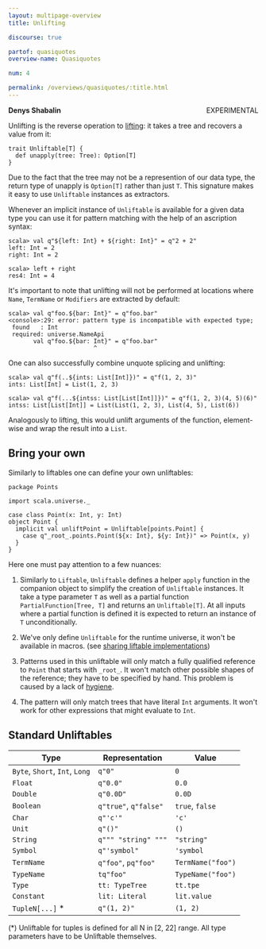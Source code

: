 ```yaml
---
layout: multipage-overview
title: Unlifting

discourse: true

partof: quasiquotes
overview-name: Quasiquotes

num: 4

permalink: /overviews/quasiquotes/:title.html
---
```

**Denys Shabalin** <span class="tag" style="float: right;">EXPERIMENTAL</span>

Unlifting is the reverse operation to [lifting](/overviews/quasiquotes/lifting.html): it takes a tree and recovers a value from it:

    trait Unliftable[T] {
      def unapply(tree: Tree): Option[T]
    }

Due to the fact that the tree may not be a represention of our data type, the return type of unapply is `Option[T]` rather than just `T`. This signature makes it easy to use `Unliftable` instances as extractors.

Whenever an implicit instance of `Unliftable` is available for a given data type you can use it for pattern matching with the help of an ascription syntax:

    scala> val q"${left: Int} + ${right: Int}" = q"2 + 2"
    left: Int = 2
    right: Int = 2

    scala> left + right
    res4: Int = 4

It's important to note that unlifting will not be performed at locations where `Name`, `TermName` or `Modifiers` are extracted by default:

    scala> val q"foo.${bar: Int}" = q"foo.bar"
    <console>:29: error: pattern type is incompatible with expected type;
     found   : Int
     required: universe.NameApi
           val q"foo.${bar: Int}" = q"foo.bar"
                            ^

One can also successfully combine unquote splicing and unlifting:

    scala> val q"f(..${ints: List[Int]})" = q"f(1, 2, 3)"
    ints: List[Int] = List(1, 2, 3)

    scala> val q"f(...${intss: List[List[Int]]})" = q"f(1, 2, 3)(4, 5)(6)"
    intss: List[List[Int]] = List(List(1, 2, 3), List(4, 5), List(6))

Analogously to lifting, this would unlift arguments of the function, element-wise and wrap the result into a `List`.

## Bring your own

Similarly to liftables one can define your own unliftables:

    package Points

    import scala.universe._

    case class Point(x: Int, y: Int)
    object Point {
      implicit val unliftPoint = Unliftable[points.Point] {
        case q"_root_.points.Point(${x: Int}, ${y: Int})" => Point(x, y)
      }
    }

Here one must pay attention to a few nuances:

1. Similarly to `Liftable`, `Unliftable` defines a helper `apply` function in
   the companion object to simplify the creation of `Unliftable` instances. It
   take a type parameter `T` as well as a partial function `PartialFunction[Tree, T]`
   and returns an `Unliftable[T]`. At all inputs where a partial function is defined
   it is expected to return an instance of `T` unconditionally.

2. We've only define `Unliftable` for the runtime universe, it won't be available in macros.
   (see [sharing liftable implementations](/overviews/quasiquotes/lifting.html#reusing-liftable-implementation-between-universes))

3. Patterns used in this unliftable will only match a fully qualified reference to `Point` that
   starts with `_root_`. It won't match other possible shapes of the reference; they have
   to be specified by hand. This problem is caused by a lack of [hygiene](/overviews/quasiquotes/hygiene.html).

4. The pattern will only match trees that have literal `Int` arguments.
   It won't work for other expressions that might evaluate to `Int`.

## Standard Unliftables

 Type                           | Representation        | Value
--------------------------------|-----------------------|------
 `Byte`, `Short`, `Int`, `Long` | `q"0"`                | `0`
 `Float`                        | `q"0.0"`              | `0.0`
 `Double`                       | `q"0.0D"`             | `0.0D`
 `Boolean`                      | `q"true"`, `q"false"` | `true`, `false`
 `Char`                         | `q"'c'"`              | `'c'`
 `Unit`                         | `q"()"`               | `()`
 `String`                       | `q""" "string" """`   | `"string"`
 `Symbol`                       | `q"'symbol"`          | `'symbol`
 `TermName`                     | `q"foo"`, `pq"foo"`   | `TermName("foo")`
 `TypeName`                     | `tq"foo"`             | `TypeName("foo")`
 `Type`                         | `tt: TypeTree`        | `tt.tpe`
 `Constant`                     | `lit: Literal`        | `lit.value`
 `TupleN[...]` \*               | `q"(1, 2)"`           | `(1, 2)`

 (\*) Unliftable for tuples is defined for all N in [2, 22] range. All type parameters have to be Unliftable themselves.
